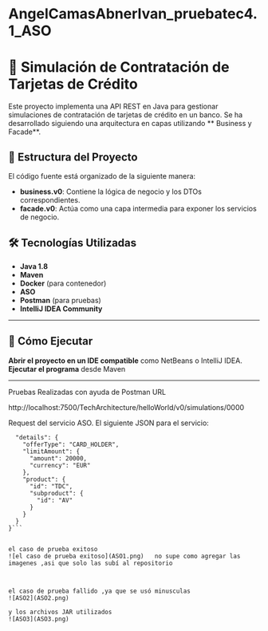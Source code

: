 # AngelCamasAbnerIvan_pruebatec4.1_ASO

# 📌 Simulación de Contratación de Tarjetas de Crédito

Este proyecto implementa una API REST en Java para gestionar simulaciones de contratación de tarjetas de crédito en un banco. Se ha desarrollado siguiendo una arquitectura en capas utilizando ** Business y Facade**.

## 📂 Estructura del Proyecto

El código fuente está organizado de la siguiente manera:

- **business.v0**: Contiene la lógica de negocio y los DTOs correspondientes.
- **facade.v0**: Actúa como una capa intermedia para exponer los servicios de negocio.


## 🛠️ Tecnologías Utilizadas

- **Java 1.8**
- **Maven**
- **Docker** (para contenedor)
- **ASO**
- **Postman**  (para pruebas)
- **IntelliJ IDEA Community**

---

## 🚀 Cómo Ejecutar

**Abrir el proyecto en un IDE compatible** como NetBeans o IntelliJ IDEA.  
**Ejecutar el programa** desde Maven 

---

Pruebas Realizadas con ayuda de Postman
URL 

http://localhost:7500/TechArchitecture/helloWorld/v0/simulations/0000

Request del servicio ASO.
El siguiente JSON para el servicio:
```{
  "details": {
    "offerType": "CARD_HOLDER",
    "limitAmount": {
      "amount": 20000,
      "currency": "EUR"
    },
    "product": {
      "id": "TDC",
      "subproduct": {
        "id": "AV"
      }
    }
  }
}```


el caso de prueba exitoso
![el caso de prueba exitoso](ASO1.png)   no supe como agregar las imagenes ,asi que solo las subí al repositorio



el caso de prueba fallido ,ya que se usó minusculas
![ASO2](ASO2.png)

y los archivos JAR utilizados
![ASO3](ASO3.png)

